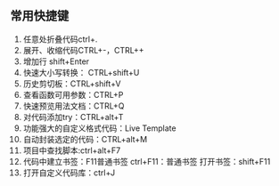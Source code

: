 ## 常用快捷键
1. 任意处折叠代码ctrl+.
2. 展开、收缩代码CTRL+-，CTRL++
3. 增加行 shift+Enter
4. 快速大小写转换： CTRL+shift+U
5. 历史剪切板：CTRL+shift+V
6. 查看函数可用参数：CTRL+P
7. 快速预览用法文档：CTRL+Q
8. 对代码添加try：CTRL+alt+T
9. 功能强大的自定义格式代码：Live Template 
10. 自动封装选定的代码：CTRL+alt+M
11. 项目中查找脚本:ctrl+alt+F7
12. 代码中建立书签：F11普通书签 ctrl+F11：普通书签  打开书签：shift+F11
13. 打开自定义代码库：ctrl+J



